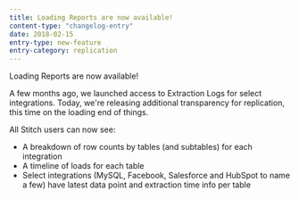 ```yaml
---
title: Loading Reports are now available!
content-type: "changelog-entry"
date: 2018-02-15
entry-type: new-feature
entry-category: replication
---
```


Loading Reports are now available!

A few months ago, we launched access to Extraction Logs for select integrations. Today, we're releasing additional transparency for replication, this time on the loading end of things.

All Stitch users can now see:

- A breakdown of row counts by tables (and subtables) for each integration
- A timeline of loads for each table
- Select integrations (MySQL, Facebook, Salesforce and HubSpot to name a few) have latest data point and extraction time info per table